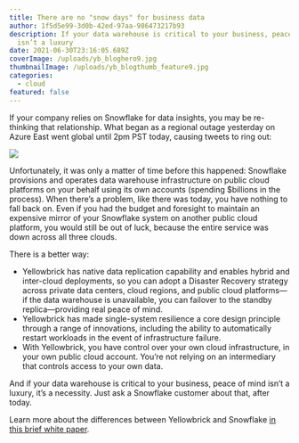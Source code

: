 ```yaml
---
title: There are no "snow days" for business data
author: 1f5d5e99-3d0b-42ed-97aa-986473217b93
description: If your data warehouse is critical to your business, peace of mind
  isn’t a luxury
date: 2021-06-30T23:16:05.689Z
coverImage: /uploads/yb_bloghero9.jpg
thumbnailImage: /uploads/yb_blogthumb_feature9.jpg
categories:
  - cloud
featured: false
---
```

If your company relies on Snowflake for data insights, you may be re-thinking that relationship. What began as a regional outage yesterday on Azure East went global until 2pm PST today, causing tweets to ring out:

![](/uploads/picture1-1-.png)

Unfortunately, it was only a matter of time before this happened: Snowflake provisions and operates data warehouse infrastructure on public cloud platforms on your behalf using its own accounts (spending $billions in the process). When there’s a problem, like there was today, you have nothing to fall back on. Even if you had the budget and foresight to maintain an expensive mirror of your Snowflake system on another public cloud platform, you would still be out of luck, because the entire service was down across all three clouds.

There is a better way:

* Yellowbrick has native data replication capability and enables hybrid and inter-cloud deployments, so you can adopt a Disaster Recovery strategy across private data centers, cloud regions, and public cloud platforms—if the data warehouse is unavailable, you can failover to the standby replica—providing real peace of mind. 
* Yellowbrick has made single-system resilience a core design principle through a range of innovations, including the ability to automatically restart workloads in the event of infrastructure failure.
* With Yellowbrick, you have control over your own cloud infrastructure, in your own public cloud account. You’re not relying on an intermediary that controls access to your own data. 

And if your data warehouse is critical to your business, peace of mind isn’t a luxury, it’s a necessity. Just ask a Snowflake customer about that, after today.

Learn more about the differences between Yellowbrick and Snowflake [in this brief white paper](https://www.yellowbrick.com/go/yellowbrick-vs-snowflake/).